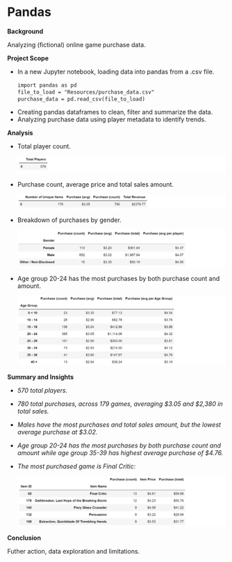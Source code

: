 # Pandas

**Background**

Analyzing (fictional) online game purchase data.

**Project Scope**
- In a new Jupyter notebook, loading data into pandas from a .csv file.
   ```
   import pandas as pd
   file_to_load = "Resources/purchase_data.csv"
   purchase_data = pd.read_csv(file_to_load)
   ```
- Creating pandas dataframes to clean, filter and summarize the data.
- Analyzing purchase data using player metadata to identify trends.

**Analysis**
- Total player count.
   
   ![count](Images/player_count.png)
- Purchase count, average price and total sales amount. 

   ![pandas](Images/purchasing_analysis.png)
- Breakdown of purchases by gender. 
   
   ![pandas](Images/gender_analysis.png)
- Age group 20-24 has the most purchases by both purchase count and amount. 
   
   ![pandas](Images/age_analysis.png)

**Summary and Insights**
- *570 total players.*
 
- *780 total purchases, across 179 games, averaging $3.05 and $2,380 in total sales.*
 
- *Males have the most purchases and total sales amount, but the lowest average purchase at $3.02.*

- *Age group 20-24 has the most purchases by both purchase count and amount while age group 35-39 has highest average purchase of $4.76.*

- *The most purchased game is Final Critic:*

   ![Top 5 Games Purchased](Images/most_popular.png)

**Conclusion**

Futher action, data exploration and limitations.